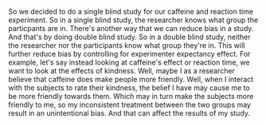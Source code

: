 So we decided to do a single blind study for our caffeine and reaction time
experiment. So in a single blind study, the researcher knows what group the
particpants are in. There's another way that we can reduce bias in a study. And
that's by doing double blind study. So in a double blind study, neither the
researcher nor the participants know what group they're in. This will further
reduce bias by controlling for experimenter expectancy effect. For example,
let's say instead looking at caffeine's effect or reaction time, we want to
look at the effects of kindness. Well, maybe I as a researcher believe that
caffeine does make people more friendly. Well, when I interact with the
subjects to rate their kindness, the belief I have may cause me to be more
friendly towards them. Which may in turn make the subjects more friendly to me,
so my inconsistent treatment between the two groups may result in an
unintentional bias. And that can affect the results of my study.
